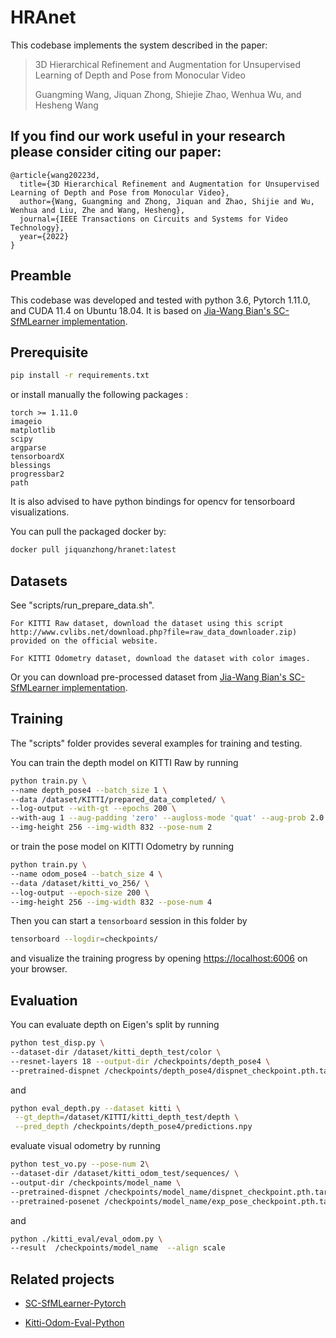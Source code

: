 # HRAnet

This codebase implements the system described in the paper:

 >3D Hierarchical Refinement and Augmentation for Unsupervised Learning of Depth and Pose from Monocular Video
 >
 >Guangming Wang, Jiquan Zhong, Shiejie Zhao, Wenhua Wu, and Hesheng Wang
 



 ## If you find our work useful in your research please consider citing our paper:
 
    @article{wang20223d,
      title={3D Hierarchical Refinement and Augmentation for Unsupervised Learning of Depth and Pose from Monocular Video},
      author={Wang, Guangming and Zhong, Jiquan and Zhao, Shijie and Wu, Wenhua and Liu, Zhe and Wang, Hesheng},
      journal={IEEE Transactions on Circuits and Systems for Video Technology},
      year={2022}
    }


## Preamble
This codebase was developed and tested with python 3.6, Pytorch 1.11.0, and CUDA 11.4 on Ubuntu 18.04. It is based on [Jia-Wang Bian's SC-SfMLearner implementation](https://github.com/JiawangBian/SC-SfMLearner-Release).



## Prerequisite

```bash
pip install -r requirements.txt
```

or install manually the following packages :

```
torch >= 1.11.0
imageio
matplotlib
scipy
argparse
tensorboardX
blessings
progressbar2
path
```

It is also advised to have python bindings for opencv for tensorboard visualizations.

You can pull the packaged docker by:
```bash
docker pull jiquanzhong/hranet:latest
```


## Datasets

See "scripts/run_prepare_data.sh".

    For KITTI Raw dataset, download the dataset using this script http://www.cvlibs.net/download.php?file=raw_data_downloader.zip) provided on the official website.

    For KITTI Odometry dataset, download the dataset with color images.

Or you can download pre-processed dataset from [Jia-Wang Bian's SC-SfMLearner implementation](https://github.com/JiawangBian/SC-SfMLearner-Release).



## Training

The "scripts" folder provides several examples for training and testing.

You can train the depth model on KITTI Raw by running
```bash
python train.py \
--name depth_pose4 --batch_size 1 \
--data /dataset/KITTI/prepared_data_completed/ \
--log-output --with-gt --epochs 200 \
--with-aug 1 --aug-padding 'zero' --augloss-mode 'quat' --aug-prob 2.0 \
--img-height 256 --img-width 832 --pose-num 2
```
or train the pose model on KITTI Odometry by running
```bash
python train.py \
--name odom_pose4 --batch_size 4 \
--data /dataset/kitti_vo_256/ \
--log-output --epoch-size 200 \
--img-height 256 --img-width 832 --pose-num 4
```
Then you can start a `tensorboard` session in this folder by
```bash
tensorboard --logdir=checkpoints/
```
and visualize the training progress by opening [https://localhost:6006](https://localhost:6006) on your browser. 



## Evaluation

You can evaluate depth on Eigen's split by running
```bash
python test_disp.py \
--dataset-dir /dataset/kitti_depth_test/color \
--resnet-layers 18 --output-dir /checkpoints/depth_pose4 \
--pretrained-dispnet /checkpoints/depth_pose4/dispnet_checkpoint.pth.tar
```
and
```bash
python eval_depth.py --dataset kitti \
 --gt_depth=/dataset/KITTI/kitti_depth_test/depth \
 --pred_depth /checkpoints/depth_pose4/predictions.npy
```
evaluate visual odometry by running
```bash
python test_vo.py --pose-num 2\
--dataset-dir /dataset/kitti_odom_test/sequences/ \
--output-dir /checkpoints/model_name \
--pretrained-dispnet /checkpoints/model_name/dispnet_checkpoint.pth.tar \
--pretrained-posenet /checkpoints/model_name/exp_pose_checkpoint.pth.tar 
```
and
```bash
python ./kitti_eval/eval_odom.py \
--result  /checkpoints/model_name  --align scale
```
    
 ## Related projects
 
 * [SC-SfMLearner-Pytorch](https://github.com/JiawangBian/SC-SfMLearner-Release)
 
 * [Kitti-Odom-Eval-Python](https://github.com/Huangying-Zhan/kitti-odom-eval)
 

 
